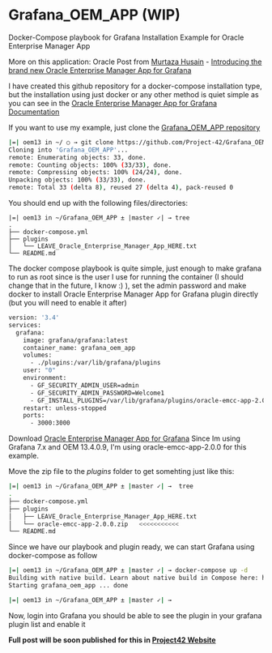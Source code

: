 # Grafana_OEM_APP (WIP)
Docker-Compose playbook for Grafana Installation Example for Oracle Enterprise Manager App

More on this application:
Oracle Post from [Murtaza Husain](https://blogs.oracle.com/author/ac14de17-0dbc-4105-b88d-905b719d4d7b) - [Introducing the brand new Oracle Enterprise Manager App for Grafana](https://blogs.oracle.com/oem/introducing-the-brand-new-grafana-plug-in-for-oracle-enterprise-manager)

I have created this github repository for a docker-compose installation type, but the installation using just docker or any other method is quiet simple as you can see in the [Oracle Enterprise Manager App for Grafana Documentation](https://docs.oracle.com/en/enterprise-manager/cloud-control/enterprise-manager-cloud-control/13.4/emgrf/oracle-enterprise-manager-data-source-grafana.html)


If you want to use my example, just clone the [Grafana_OEM_APP repository](https://github.com/Project-42/Grafana_OEM_APP)
```bash
|=| oem13 in ~/ ○ → git clone https://github.com/Project-42/Grafana_OEM_APP.git
Cloning into 'Grafana_OEM_APP'...
remote: Enumerating objects: 33, done.
remote: Counting objects: 100% (33/33), done.
remote: Compressing objects: 100% (24/24), done.
Unpacking objects: 100% (33/33), done.
remote: Total 33 (delta 8), reused 27 (delta 4), pack-reused 0
```

You should end up with the following files/directories:
```
|=| oem13 in ~/Grafana_OEM_APP ± |master ✓| → tree
.
├── docker-compose.yml
├── plugins
│   └── LEAVE_Oracle_Enterprise_Manager_App_HERE.txt
└── README.md
```

The docker compose playbook is quite simple, just enough to make grafana to run as root since is the user I use for running the container (I should change that in the future, I know :) ), set the admin password and make docker to install Oracle Enterprise Manager App for Grafana plugin directly (but you will need to enable it after)
```bash
version: '3.4'
services:
  grafana:
    image: grafana/grafana:latest
    container_name: grafana_oem_app
    volumes:
      - ./plugins:/var/lib/grafana/plugins
    user: "0"
    environment:
      - GF_SECURITY_ADMIN_USER=admin
      - GF_SECURITY_ADMIN_PASSWORD=Welcome1
      - GF_INSTALL_PLUGINS=/var/lib/grafana/plugins/oracle-emcc-app-2.0.0.zip;oracle-emcc-app
    restart: unless-stopped
    ports:
      - 3000:3000
```

Download [Oracle Enterprise Manager App for Grafana](https://www.oracle.com/enterprise-manager/downloads/grafana-downloads.html)
Since Im using Grafana 7.x and OEM 13.4.0.9, I'm using oracle-emcc-app-2.0.0 for this example.

Move the zip file to the *plugins* folder to get somehting just like this:
```bash
|=| oem13 in ~/Grafana_OEM_APP ± |master ✓| →  tree
.
├── docker-compose.yml
├── plugins
│   ├── LEAVE_Oracle_Enterprise_Manager_App_HERE.txt
│   └── oracle-emcc-app-2.0.0.zip   <<<<<<<<<<<
└── README.md
```

Since we have our playbook and plugin ready, we can start Grafana using docker-compose as follow
```bash
|=| oem13 in ~/Grafana_OEM_APP ± |master ✓| → docker-compose up -d
Building with native build. Learn about native build in Compose here: https://docs.docker.com/go/compose-native-build/
Starting grafana_oem_app ... done

|=| oem13 in ~/Grafana_OEM_APP ± |master ✓| → 
```

Now, login into Grafana you should be able to see the plugin in your grafana plugin list and enable it


**Full post will be soon published for this in [Project42 Website](https://project42.site/)**


